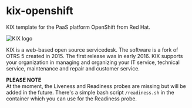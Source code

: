 # kix-openshift
KIX template for the PaaS platform OpenShift from Red Hat.

![KIX logo](http://www.kixdesk.com/files/layout/logo.png)

KIX is a web-based open source servicedesk. The software is a fork of OTRS 5 created in 2015. The first release was in early 2016. KIX supports your organization in managing and organizing your IT service, technical service, maintenance and repair and customer service.

**PLEASE NOTE**  
At the moment, the Liveness and Readiness probes are missing but will be added in the future. There's a simple bash script `/readiness.sh` in the container which you can use for the Readiness probe.
